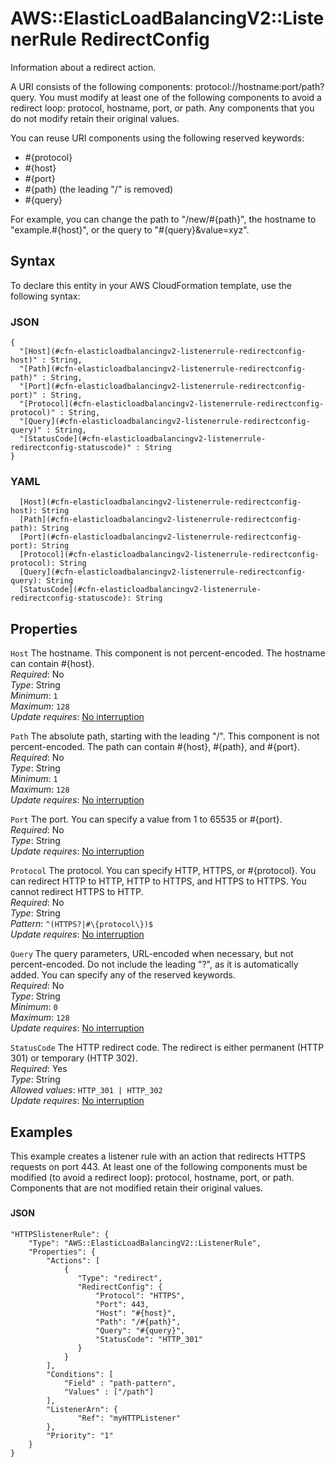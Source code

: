 # AWS::ElasticLoadBalancingV2::ListenerRule RedirectConfig<a name="aws-properties-elasticloadbalancingv2-listenerrule-redirectconfig"></a>

Information about a redirect action\.

A URI consists of the following components: protocol://hostname:port/path?query\. You must modify at least one of the following components to avoid a redirect loop: protocol, hostname, port, or path\. Any components that you do not modify retain their original values\.

You can reuse URI components using the following reserved keywords:
+ \#\{protocol\}
+ \#\{host\}
+ \#\{port\}
+ \#\{path\} \(the leading "/" is removed\)
+ \#\{query\}

For example, you can change the path to "/new/\#\{path\}", the hostname to "example\.\#\{host\}", or the query to "\#\{query\}&value=xyz"\.

## Syntax<a name="aws-properties-elasticloadbalancingv2-listenerrule-redirectconfig-syntax"></a>

To declare this entity in your AWS CloudFormation template, use the following syntax:

### JSON<a name="aws-properties-elasticloadbalancingv2-listenerrule-redirectconfig-syntax.json"></a>

```
{
  "[Host](#cfn-elasticloadbalancingv2-listenerrule-redirectconfig-host)" : String,
  "[Path](#cfn-elasticloadbalancingv2-listenerrule-redirectconfig-path)" : String,
  "[Port](#cfn-elasticloadbalancingv2-listenerrule-redirectconfig-port)" : String,
  "[Protocol](#cfn-elasticloadbalancingv2-listenerrule-redirectconfig-protocol)" : String,
  "[Query](#cfn-elasticloadbalancingv2-listenerrule-redirectconfig-query)" : String,
  "[StatusCode](#cfn-elasticloadbalancingv2-listenerrule-redirectconfig-statuscode)" : String
}
```

### YAML<a name="aws-properties-elasticloadbalancingv2-listenerrule-redirectconfig-syntax.yaml"></a>

```
  [Host](#cfn-elasticloadbalancingv2-listenerrule-redirectconfig-host): String
  [Path](#cfn-elasticloadbalancingv2-listenerrule-redirectconfig-path): String
  [Port](#cfn-elasticloadbalancingv2-listenerrule-redirectconfig-port): String
  [Protocol](#cfn-elasticloadbalancingv2-listenerrule-redirectconfig-protocol): String
  [Query](#cfn-elasticloadbalancingv2-listenerrule-redirectconfig-query): String
  [StatusCode](#cfn-elasticloadbalancingv2-listenerrule-redirectconfig-statuscode): String
```

## Properties<a name="aws-properties-elasticloadbalancingv2-listenerrule-redirectconfig-properties"></a>

`Host`  <a name="cfn-elasticloadbalancingv2-listenerrule-redirectconfig-host"></a>
The hostname\. This component is not percent\-encoded\. The hostname can contain \#\{host\}\.  
*Required*: No  
*Type*: String  
*Minimum*: `1`  
*Maximum*: `128`  
*Update requires*: [No interruption](https://docs.aws.amazon.com/AWSCloudFormation/latest/UserGuide/using-cfn-updating-stacks-update-behaviors.html#update-no-interrupt)

`Path`  <a name="cfn-elasticloadbalancingv2-listenerrule-redirectconfig-path"></a>
The absolute path, starting with the leading "/"\. This component is not percent\-encoded\. The path can contain \#\{host\}, \#\{path\}, and \#\{port\}\.  
*Required*: No  
*Type*: String  
*Minimum*: `1`  
*Maximum*: `128`  
*Update requires*: [No interruption](https://docs.aws.amazon.com/AWSCloudFormation/latest/UserGuide/using-cfn-updating-stacks-update-behaviors.html#update-no-interrupt)

`Port`  <a name="cfn-elasticloadbalancingv2-listenerrule-redirectconfig-port"></a>
The port\. You can specify a value from 1 to 65535 or \#\{port\}\.  
*Required*: No  
*Type*: String  
*Update requires*: [No interruption](https://docs.aws.amazon.com/AWSCloudFormation/latest/UserGuide/using-cfn-updating-stacks-update-behaviors.html#update-no-interrupt)

`Protocol`  <a name="cfn-elasticloadbalancingv2-listenerrule-redirectconfig-protocol"></a>
The protocol\. You can specify HTTP, HTTPS, or \#\{protocol\}\. You can redirect HTTP to HTTP, HTTP to HTTPS, and HTTPS to HTTPS\. You cannot redirect HTTPS to HTTP\.  
*Required*: No  
*Type*: String  
*Pattern*: `^(HTTPS?|#\{protocol\})$`  
*Update requires*: [No interruption](https://docs.aws.amazon.com/AWSCloudFormation/latest/UserGuide/using-cfn-updating-stacks-update-behaviors.html#update-no-interrupt)

`Query`  <a name="cfn-elasticloadbalancingv2-listenerrule-redirectconfig-query"></a>
The query parameters, URL\-encoded when necessary, but not percent\-encoded\. Do not include the leading "?", as it is automatically added\. You can specify any of the reserved keywords\.  
*Required*: No  
*Type*: String  
*Minimum*: `0`  
*Maximum*: `128`  
*Update requires*: [No interruption](https://docs.aws.amazon.com/AWSCloudFormation/latest/UserGuide/using-cfn-updating-stacks-update-behaviors.html#update-no-interrupt)

`StatusCode`  <a name="cfn-elasticloadbalancingv2-listenerrule-redirectconfig-statuscode"></a>
The HTTP redirect code\. The redirect is either permanent \(HTTP 301\) or temporary \(HTTP 302\)\.  
*Required*: Yes  
*Type*: String  
*Allowed values*: `HTTP_301 | HTTP_302`  
*Update requires*: [No interruption](https://docs.aws.amazon.com/AWSCloudFormation/latest/UserGuide/using-cfn-updating-stacks-update-behaviors.html#update-no-interrupt)

## Examples<a name="aws-properties-elasticloadbalancingv2-listenerrule-redirectconfig--examples"></a>

This example creates a listener rule with an action that redirects HTTPS requests on port 443\. At least one of the following components must be modified \(to avoid a redirect loop\): protocol, hostname, port, or path\. Components that are not modified retain their original values\.

### <a name="aws-properties-elasticloadbalancingv2-listenerrule-redirectconfig--examples--"></a>

#### JSON<a name="aws-properties-elasticloadbalancingv2-listenerrule-redirectconfig--examples----json"></a>

```
"HTTPSlistenerRule": {
    "Type": "AWS::ElasticLoadBalancingV2::ListenerRule",
    "Properties": {
        "Actions": [
            {
               "Type": "redirect",
               "RedirectConfig": {
                   "Protocol": "HTTPS",
                   "Port": 443,
                   "Host": "#{host}",
                   "Path": "/#{path}",
                   "Query": "#{query}",
                   "StatusCode": "HTTP_301"
               }
            }
        ],        
        "Conditions": [
            "Field" : "path-pattern",
            "Values" : ["/path"]
        ],
        "ListenerArn": {
               "Ref": "myHTTPListener"
        },
        "Priority": "1"
    }
}
```